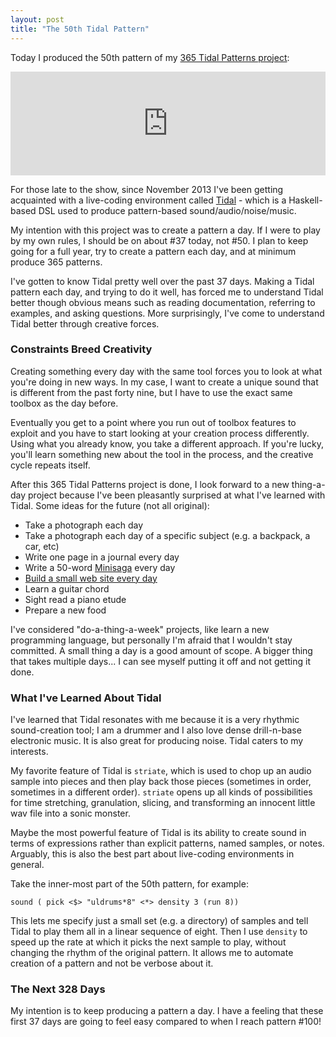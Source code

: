 ```yaml
---
layout: post
title: "The 50th Tidal Pattern"
---
```


<p>Today I produced the 50th pattern of my 
	<a href="http://365tidalpatterns.tumblr.com">365 Tidal Patterns project</a>:</p>

<iframe width="100%" height="166" scrolling="no" frameborder="no" src="https://w.soundcloud.com/player/?url=https%3A//api.soundcloud.com/tracks/133213075&amp;color=ff5500&amp;auto_play=false&amp;hide_related=false&amp;show_artwork=true"> </iframe>

<p>For those late to the show, since November 2013 I've been getting 
	acquainted with a live-coding environment called 
	<a href="http://yaxu.org/tidal">Tidal</a> - which is a Haskell-based
	DSL used to produce pattern-based sound/audio/noise/music.</p>

<p>My intention with this project was to create a pattern a day. 
	If I were to play by my own rules, I should be on about #37 today, not #50.
	I plan to keep going for a full year, try to create a pattern each day, and
	at minimum produce 365 patterns.</p>

<p>I've gotten to know Tidal pretty well over the past 37 days. Making
	a Tidal pattern each day, and trying to do it well, has forced me to understand
	Tidal better though obvious means such
	as reading documentation, referring to examples, and asking questions. More
	surprisingly, I've come to understand Tidal better through creative forces.</p>

<h3>Constraints Breed Creativity</h3> 

<p>Creating something every day with the same tool forces you to look at
	what you're doing in new ways. In my case, I want to create a unique sound
	that is different from the past forty nine, but I have to use the exact
	same toolbox as the day before.</p>

<p>Eventually you get to a point where you run out of toolbox features to exploit and 
	you have to start looking at your creation process differently. Using what
	you already know, you take a different approach. If you're
	lucky, you'll learn something new about the tool in the process, and the
	creative cycle repeats itself.</p>

<p>After this 365 Tidal Patterns project is done, I look forward to a new
	thing-a-day project because I've been pleasantly surprised at what I've
	learned with Tidal. Some ideas for the future (not all original):</p>

<ul>
	<li>Take a photograph each day</li>
	<li>Take a photograph each day of a specific subject (e.g. a backpack, a car, etc)</li>
	<li>Write one page in a journal every day</li>
	<li>Write a 50-word <a href="http://en.wikipedia.org/wiki/Minisaga">Minisaga</a> every day</li>
	<li><a href="http://jenniferdewalt.com/index.html">Build a small web site every day</a></li>
	<li>Learn a guitar chord</li>
	<li>Sight read a piano etude</li>
	<li>Prepare a new food</li>
</ul>

<p>I've considered "do-a-thing-a-week" projects, like learn a new programming
	language, but personally I'm afraid that I wouldn't stay committed. A small
	thing a day is a good amount of scope. A bigger thing that takes multiple
	days...  I can see myself putting it off and not getting it done.</p>

<h3>What I've Learned About Tidal</h3>

<p>I've learned that Tidal resonates with me because it is a very
	rhythmic sound-creation tool; I am a drummer and I also love dense drill-n-base
	electronic music. It is also great for producing noise. 
	Tidal caters to my interests.</p>

<p>My favorite feature of Tidal is <code>striate</code>, which is used to 
	chop up an audio sample into pieces and then play back those pieces (sometimes
	in order, sometimes in a different order). <code>striate</code> opens up all
kinds of possibilities for time stretching, granulation, slicing, and transforming
an innocent little wav file into a sonic monster.</p>

<p>Maybe the most powerful feature of Tidal is its ability to create sound in
	terms of expressions rather than explicit patterns, named samples, or notes.
	Arguably, this is also the best part about live-coding environments in general.</p>

<p>Take the inner-most part of the 50th pattern, for example:</p>

<pre><code>sound ( pick &lt;$&gt; "uldrums*8" &lt;*&gt; density 3 (run 8))</code></pre>

<p>This lets me specify just a small set (e.g. a directory) of samples and tell 
Tidal to play them all in a linear sequence of eight. Then I use <code>density</code>
to speed up the rate at which it picks the next sample to play, without changing
the rhythm of the original pattern. It allows me to automate creation of a pattern
and not be verbose about it.</p>

<h3>The Next 328 Days</h3>

<p>My intention is to keep producing a pattern a day. I have a feeling that these
	first 37 days are going to feel easy compared to when I reach pattern #100!</p>


